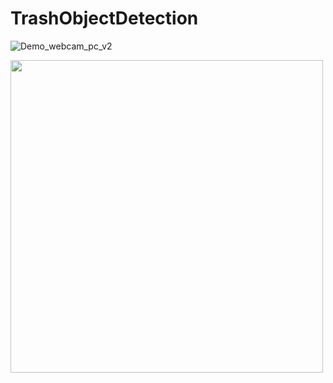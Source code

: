# TrashObjectDetection


![Demo_webcam_pc_v2](https://github.com/user-attachments/assets/b955bf86-4826-4674-8d77-a549558b53a0)

<img src="https://github.com/user-attachments/assets/b955bf86-4826-4674-8d77-a549558b53a0" width="500"/>


